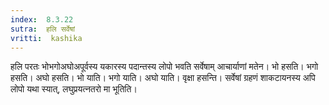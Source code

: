 ```yaml
---
index:  8.3.22
sutra:  हलि सर्वेषां
vritti:  kashika 
---
```


हलि परतः भोभगोअघोअपूर्वस्य यकारस्य पदान्तस्य लोपो भवति सर्वेषाम् आचार्याणां मतेन। भो हसति। भगो हसति। अघो हसति। भो याति। भगो याति। अघो याति। वृक्षा हसन्ति। सर्वेषां ग्रहणं शाकटायनस्य अपि लोपो यथा स्यात्, लघुप्रयत्नतरो मा भूतिति।

